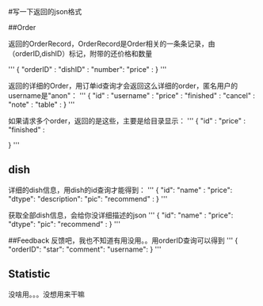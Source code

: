 #写一下返回的json格式


##Order

返回的OrderRecord，OrderRecord是Order相关的一条条记录，由（orderID,dishID）标记，附带的还价格和数量

'''
{
    "orderID" :
    "dishID" :
    "number":
    "price" :
}
'''     

返回的详细的Order，用订单id查询才会返回这么详细的order，匿名用户的username是"anon"：
'''
{
    "id" :
    "username"  :
    "price" :
    "finished" :
    "cancel" :
    "note"  :
    "table"  :
}
'''


如果请求多个order，返回的是这些，主要是给目录显示：
'''
{
    "id" :
    "price" :
    "finished" :

}
'''


## dish
详细的dish信息，用dish的id查询才能得到：
'''
{
    "id":
    "name" :
    "price":
    "dtype": 
    "description":
    "pic":
    "recommend" :
}
'''

获取全部dish信息，会给你没详细描述的json
'''
{
    "id":
    "name" :
    "price":
    "dtype": 
    "pic":
    "recommend" :
}
'''

##Feedback
反馈吧，我也不知道有用没用。。用orderID查询可以得到
'''
{
    "orderID":
    "star":
    "comment":
    "username":
}
'''

##  Statistic
没啥用。。。没想用来干嘛
